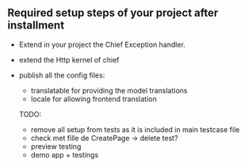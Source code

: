 ## Required setup steps of your project after installment
- Extend in your project the Chief Exception handler.
- extend the Http kernel of chief
- publish all the config files:
    - translatable for providing the model translations
    - locale for allowing frontend translation
    
    
    
    
    TODO: 
    - remove all setup from tests as it is included in main testcase file
    - check met fille de CreatePage -> delete test?
    - preview testing
    - demo app + testings
    